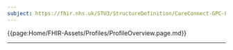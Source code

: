 ```yaml
---
subject: https://fhir.nhs.uk/STU3/StructureDefinition/CareConnect-GPC-ProcedureRequest-1
---
```


{{page:Home/FHIR-Assets/Profiles/ProfileOverview.page.md}}

---